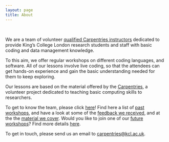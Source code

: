 ```yaml
---
layout: page
title: About
---
```


<br/>

We are a team of volunteer [qualified Carpentries instructors](https://carpentries.org/instructors/) dedicated to provide King’s College London research students and staff with basic coding and data management knowledge.

To this aim, we offer regular workshops on different coding languages, and software.
All of our lessons involve live coding, so that the attendees can get hands-on experience and gain the basic understanding needed for them to keep exploring.

Our lessons are based on the material offered by the [Carpentries](https://carpentries.org/), a volunteer project dedicated to teaching basic computing skills to researchers.

To get to know the team, please click [here](team/)!
Find here a list of [past workshops](pastworkshops/), and have a look at some of the [feedback we received](feedback/), and at the the [material we cover](courses/).
Would you like to join one of our [future workshops](futureworkshops/)? Find more details [here](futureworkshops/).

To get in touch, please send us an email to [carpentries@kcl.ac.uk](mailto:carpentries@kcl.ac.uk).



